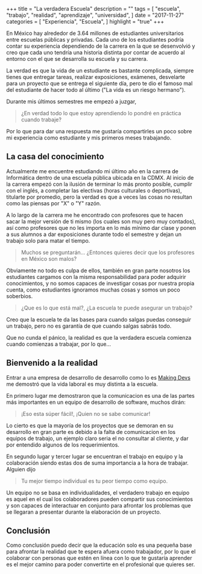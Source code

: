 +++
title = "La verdadera Escuela"
description = ""
tags = [
    "escuela",
    "trabajo",
    "realidad",
    "aprendizaje",
    "universidad",
]
date = "2017-11-27"
categories = [
    "Experiencia",
    "Escuela",
]
highlight = "true"
+++

En México hay alrededor de 3.64 millones de estudiantes universitarios entre escuelas públicas y privadas. Cada uno de los estudiantes podría contar su experiencia dependiendo de la carrera en la que se desenvolvió y creo que cada uno tendría una historia distinta por contar de acuerdo al entorno con el que se desarrolla su escuela y su carrera.
  
La verdad es que la vida de un estudiante es bastante complicada, siempre tienes que entregar tareas, realizar exposiciones, exámenes, desvelarte para un proyecto que     se entrega el siguiente día, pero te dio el famoso mal del estudiante de hacer todo al último ("La vida es un riesgo hermano"). 
  
Durante mis últimos semestres me empezó a juzgar, 

> ¿En verdad todo lo que estoy aprendiendo lo pondré en práctica cuando trabaje?

Por lo que para dar una respuesta me gustaría compartirles un poco sobre mi experiencia como estudiante y mis primeros meses trabajando.  

## La casa del conocimiento 
 
Actualmente me encuentre estudiando mi último año en la carrera de Informática dentro de una escuela pública ubicada en la CDMX. Al inicio de la carrera empezó con la ilusión de terminar lo más pronto posible, cumplir con el inglés, a completar las electivas (horas culturales o deportivas), titularte por promedio, pero la verdad es que a veces las cosas no resultan como las piensas por "X" o "Y" razón. 

A lo largo de la carrera me he encontrado con profesores que te hacen sacar la mejor versión de ti mismo (los cuales son muy pero muy contados), así como profesores que no les importa en lo más mínimo dar clase y ponen a sus alumnos a dar exposiciones durante todo el semestre y dejan un trabajo solo para matar el tiempo.

> Muchos se preguntarán... ¿Entonces quieres decir que los profesores en México son malos?

Obviamente no todo es culpa de ellos, también en gran parte nosotros los estudiantes cargamos con la misma responsabilidad para poder adquirir conocimientos, y no somos capaces de investigar cosas por nuestra propia cuenta, como estudiantes ignoramos muchas cosas y somos un poco soberbios.

> ¿Que es lo que está mal?, ¿La escuela te puede asegurar un trabajo?

Creo que la escuela te da las bases para cuando salgas puedas conseguir un trabajo, pero no es garantía de que cuando salgas sabrás todo. 

Que no cunda el pánico, la realidad es que la verdadera escuela comienza cuando comienzas a trabajar, por lo que...

## Bienvenido a la realidad

Entrar a una empresa de desarrollo de desarrollo como lo es [Making Devs][] me demostró que la vida laboral es muy distinta a la escuela.

En primero lugar me demostraron que la comunicacion es una de las partes más importantes en un equipo de desarrollo de software, muchos dirán:

> ¡Eso esta súper fácil!, ¡Quien no se sabe comunicar!

Lo cierto es que la mayoría de los proyectos que se demoran en su desarrollo en gran parte es debido a la falta de comunicacion en los equipos de trabajo, un ejemplo claro seria el no consultar al cliente, y dar por entendido algunos de los requerimientos.

En segundo lugar y tercer lugar se encuentran el trabajo en equipo y la colaboración siendo estas dos de suma importancia a la hora de trabajar. Alguien dijo 

> Tu mejor tiempo individual es tu peor tiempo como equipo. 

Un equipo no se basa en individualidades, el verdadero trabajo en equipo es aquel en el cual los colaboradores pueden compartir sus conocimientos y son capaces de interactuar en conjunto para afrontar los problemas que se llegaran a presentar durante la elaboración de un proyecto.

## Conclusión

Como conclusión puedo decir que la educación solo es una pequeña base para afrontar la realidad que te espera afuera como trabajador, por lo que el colaborar con personas que estén en línea con lo que te gustaría aprender es el mejor camino para poder convertirte en el profesional que quieres ser.



[Making Devs]: <http://www.makingdevs.com/>

